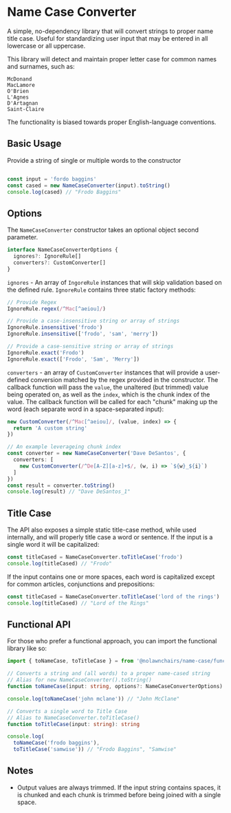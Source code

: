 # Name Case Converter

A simple, no-dependency library that will convert strings to proper name title case. Useful for standardizing user input that may be entered in all lowercase or all uppercase.

This library will detect and maintain proper letter case for common names and surnames, such as:

```
McDonand
MacLamore
O'Brien
L'Agnes
D'Artagnan
Saint-Claire
```

The functionality is biased towards proper English-language conventions.

## Basic Usage

Provide a string of single or multiple words to the constructor

```typescript

const input = 'fordo baggins'
const cased = new NameCaseConverter(input).toString()
console.log(cased) // "Frodo Baggins"

```

## Options

The `NameCaseConverter` constructor takes an optional object second parameter.

```typescript
interface NameCaseConverterOptions {
  ignores?: IgnoreRule[]
  converters?: CustomConverter[]
}
```

`ignores` - An array of `IngoreRule` instances that will skip validation based on the defined rule. `IgnoreRule` contains three static factory methods:

```typescript
// Provide Regex
IgnoreRule.regex(/^Mac[^aeiou]/)

// Provide a case-insensitive string or array of strings
IgnoreRule.insensitive('frodo')
IgnoreRule.insensitive(['frodo', 'sam', 'merry'])

// Provide a case-sensitive string or array of strings
IgnoreRule.exact('Frodo')
IgnoreRule.exact(['Frodo', 'Sam', 'Merry'])
```
`converters` - an array of `CustomConverter` instances that will provide a user-defined conversion matched by the regex provided in the constructor. The callback function will pass the `value`, the unaltered (but trimmed) value being operated on, as well as the `index`, which is the chunk index of the value. The callback function will be called for each "chunk" making up the word (each separate word in a space-separated input):

```typescript
new CustomConverter(/^Mac[^aeiou]/, (value, index) => {
  return 'A custom string'
})

// An example leverageing chunk index
const converter = new NameCaseConverter('Dave DeSantos', {
  converters: [
    new CustomConverter(/^De[A-Z][a-z]+$/, (w, i) => `${w}_${i}`)
  ]
})
const result = converter.toString()
console.log(result) // "Dave DeSantos_1"

```

## Title Case

The API also exposes a simple static title-case method, while used internally, and will properly title case a word or sentence. If the input is a single word it will be capitalized:

```typescript
const titleCased = NameCaseConverter.toTitleCase('frodo')
console.log(titleCased) // "Frodo"
```

If the input contains one or more spaces, each word is capitalized except for common articles, conjunctions and prepositions:

```typescript
const titleCased = NameCaseConverter.toTitleCase('lord of the rings')
console.log(titleCased) // "Lord of the Rings"
```

## Functional API

For those who prefer a functional approach, you can import the functional library like so:

```typescript
import { toNameCase, toTitleCase } = from '@nolawnchairs/name-case/functional'
```

```typescript
// Converts a string and (all words) to a proper name-cased string
// Alias for new NameCaseConverter().toString()
function toNameCase(input: string, options?: NameCaseConverterOptions): string

console.log(toNameCase('john mclane')) // "John McClane"

// Converts a single word to Title Case
// Alias to NameCaseConverter.toTitleCase()
function toTitleCase(input: string): string

console.log(
  toNameCase('frodo baggins'),
  toTitleCase('samwise')) // "Frodo Baggins", "Samwise"
```

## Notes

* Output values are always trimmed. If the input string contains spaces, it is chunked and each chunk is trimmed before being joined with a single space.